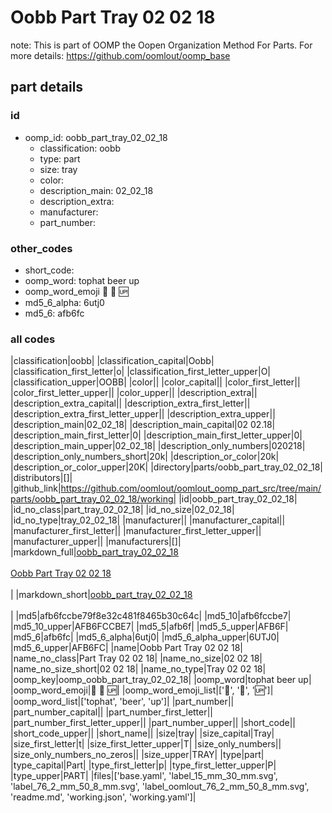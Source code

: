 # Oobb Part Tray 02 02 18  

note: This is part of OOMP the Oopen Organization Method For Parts. For more details: https://github.com/oomlout/oomp_base

##  part details





### id
* oomp_id: oobb_part_tray_02_02_18
  * classification: oobb
  * type: part
  * size: tray
  * color: 
  * description_main: 02_02_18
  * description_extra: 
  * manufacturer: 
  * part_number: 

### other_codes
* short_code: 
* oomp_word: tophat beer up
* oomp_word_emoji :tophat: :beer: :up:
* md5_6_alpha: 6utj0
* md5_6: afb6fc

### all codes 
|classification|oobb|
|classification_capital|Oobb|
|classification_first_letter|o|
|classification_first_letter_upper|O|
|classification_upper|OOBB|
|color||
|color_capital||
|color_first_letter||
|color_first_letter_upper||
|color_upper||
|description_extra||
|description_extra_capital||
|description_extra_first_letter||
|description_extra_first_letter_upper||
|description_extra_upper||
|description_main|02_02_18|
|description_main_capital|02 02.18|
|description_main_first_letter|0|
|description_main_first_letter_upper|0|
|description_main_upper|02_02_18|
|description_only_numbers|020218|
|description_only_numbers_short|20k|
|description_or_color|20k|
|description_or_color_upper|20K|
|directory|parts/oobb_part_tray_02_02_18|
|distributors|[]|
|github_link|https://github.com/oomlout/oomlout_oomp_part_src/tree/main/parts/oobb_part_tray_02_02_18/working|
|id|oobb_part_tray_02_02_18|
|id_no_class|part_tray_02_02_18|
|id_no_size|02_02_18|
|id_no_type|tray_02_02_18|
|manufacturer||
|manufacturer_capital||
|manufacturer_first_letter||
|manufacturer_first_letter_upper||
|manufacturer_upper||
|manufacturers|[]|
|markdown_full|[oobb_part_tray_02_02_18](https://github.com/oomlout/oomlout_oomp_part_src/tree/main/parts/oobb_part_tray_02_02_18/working)<br>[](https://github.com/oomlout/oomlout_oomp_part_src/tree/main/parts/oobb_part_tray_02_02_18/working)<br>[Oobb Part Tray 02 02 18](https://github.com/oomlout/oomlout_oomp_part_src/tree/main/parts/oobb_part_tray_02_02_18/working)<br><br>|
|markdown_short|[oobb_part_tray_02_02_18](https://github.com/oomlout/oomlout_oomp_part_src/tree/main/parts/oobb_part_tray_02_02_18/working)<br><br>|
|md5|afb6fccbe79f8e32c481f8465b30c64c|
|md5_10|afb6fccbe7|
|md5_10_upper|AFB6FCCBE7|
|md5_5|afb6f|
|md5_5_upper|AFB6F|
|md5_6|afb6fc|
|md5_6_alpha|6utj0|
|md5_6_alpha_upper|6UTJ0|
|md5_6_upper|AFB6FC|
|name|Oobb Part Tray 02 02 18|
|name_no_class|Part Tray 02 02 18|
|name_no_size|02 02 18|
|name_no_size_short|02 02 18|
|name_no_type|Tray 02 02 18|
|oomp_key|oomp_oobb_part_tray_02_02_18|
|oomp_word|tophat beer up|
|oomp_word_emoji|:tophat: :beer: :up:|
|oomp_word_emoji_list|[':tophat:', ':beer:', ':up:']|
|oomp_word_list|['tophat', 'beer', 'up']|
|part_number||
|part_number_capital||
|part_number_first_letter||
|part_number_first_letter_upper||
|part_number_upper||
|short_code||
|short_code_upper||
|short_name||
|size|tray|
|size_capital|Tray|
|size_first_letter|t|
|size_first_letter_upper|T|
|size_only_numbers||
|size_only_numbers_no_zeros||
|size_upper|TRAY|
|type|part|
|type_capital|Part|
|type_first_letter|p|
|type_first_letter_upper|P|
|type_upper|PART|
|files|['base.yaml', 'label_15_mm_30_mm.svg', 'label_76_2_mm_50_8_mm.svg', 'label_oomlout_76_2_mm_50_8_mm.svg', 'readme.md', 'working.json', 'working.yaml']|
